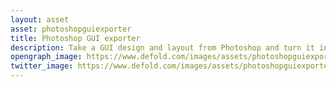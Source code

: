 ```yaml
---
layout: asset
asset: photoshopguiexporter
title: Photoshop GUI exporter
description: Take a GUI design and layout from Photoshop and turn it into a GUI scene (.gui) in Defold.
opengraph_image: https://www.defold.com/images/assets/photoshopguiexporter-thumb.jpg
twitter_image: https://www.defold.com/images/assets/photoshopguiexporter-thumb.jpg
---
```

